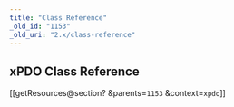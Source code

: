 ```yaml
---
title: "Class Reference"
_old_id: "1153"
_old_uri: "2.x/class-reference"
---
```


## <a name="ClassReference-xPDOClassReference"></a>xPDO Class Reference

 \[\[getResources@section? &parents=`1153` &context=`xpdo`\]\]